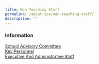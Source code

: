 ```yaml
---
title: Non Teaching Staff
permalink: /about-zps/non-teaching-staff/
description: ""
---
```

### **Information**
[School Advisory Committee](/about-zps/list-of-non-teaching-staff/school-advisory-committee/)
<br>[Key Personnel](/about-zps/list-of-non-teaching-staff/key-personnel/)
<br>[Executive And Administrative Staff](/about-zps/list-of-non-teaching-staff/executive-and-administrative-staff/)